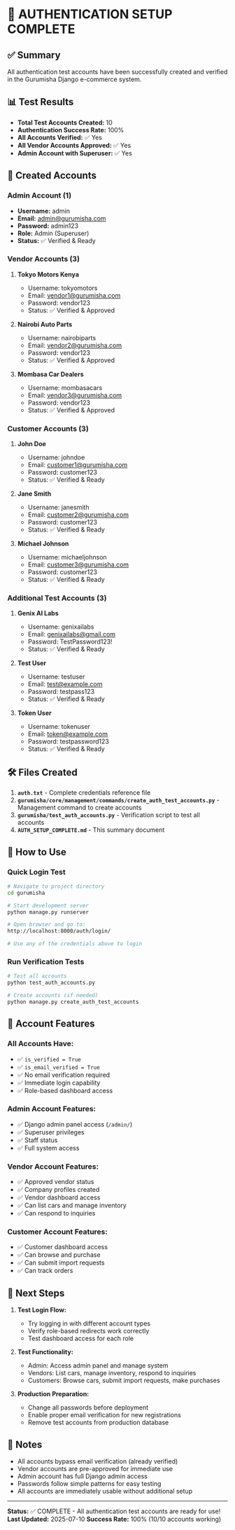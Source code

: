 # 🎉 AUTHENTICATION SETUP COMPLETE

## ✅ Summary
All authentication test accounts have been successfully created and verified in the Gurumisha Django e-commerce system.

## 📊 Test Results
- **Total Test Accounts Created:** 10
- **Authentication Success Rate:** 100%
- **All Accounts Verified:** ✅ Yes
- **All Vendor Accounts Approved:** ✅ Yes
- **Admin Account with Superuser:** ✅ Yes

## 🔑 Created Accounts

### Admin Account (1)
- **Username:** admin
- **Email:** admin@gurumisha.com
- **Password:** admin123
- **Role:** Admin (Superuser)
- **Status:** ✅ Verified & Ready

### Vendor Accounts (3)
1. **Tokyo Motors Kenya**
   - Username: tokyomotors
   - Email: vendor1@gurumisha.com
   - Password: vendor123
   - Status: ✅ Verified & Approved

2. **Nairobi Auto Parts**
   - Username: nairobiparts
   - Email: vendor2@gurumisha.com
   - Password: vendor123
   - Status: ✅ Verified & Approved

3. **Mombasa Car Dealers**
   - Username: mombasacars
   - Email: vendor3@gurumisha.com
   - Password: vendor123
   - Status: ✅ Verified & Approved

### Customer Accounts (3)
1. **John Doe**
   - Username: johndoe
   - Email: customer1@gurumisha.com
   - Password: customer123
   - Status: ✅ Verified & Ready

2. **Jane Smith**
   - Username: janesmith
   - Email: customer2@gurumisha.com
   - Password: customer123
   - Status: ✅ Verified & Ready

3. **Michael Johnson**
   - Username: michaeljohnson
   - Email: customer3@gurumisha.com
   - Password: customer123
   - Status: ✅ Verified & Ready

### Additional Test Accounts (3)
1. **Genix AI Labs**
   - Username: genixailabs
   - Email: genixailabs@gmail.com
   - Password: TestPassword123!
   - Status: ✅ Verified & Ready

2. **Test User**
   - Username: testuser
   - Email: test@example.com
   - Password: testpass123
   - Status: ✅ Verified & Ready

3. **Token User**
   - Username: tokenuser
   - Email: token@example.com
   - Password: testpassword123
   - Status: ✅ Verified & Ready

## 🛠️ Files Created

1. **`auth.txt`** - Complete credentials reference file
2. **`gurumisha/core/management/commands/create_auth_test_accounts.py`** - Management command to create accounts
3. **`gurumisha/test_auth_accounts.py`** - Verification script to test all accounts
4. **`AUTH_SETUP_COMPLETE.md`** - This summary document

## 🚀 How to Use

### Quick Login Test
```bash
# Navigate to project directory
cd gurumisha

# Start development server
python manage.py runserver

# Open browser and go to:
http://localhost:8000/auth/login/

# Use any of the credentials above to login
```

### Run Verification Tests
```bash
# Test all accounts
python test_auth_accounts.py

# Create accounts (if needed)
python manage.py create_auth_test_accounts
```

## 🔐 Account Features

### All Accounts Have:
- ✅ `is_verified = True`
- ✅ `is_email_verified = True`
- ✅ No email verification required
- ✅ Immediate login capability
- ✅ Role-based dashboard access

### Admin Account Features:
- ✅ Django admin panel access (`/admin/`)
- ✅ Superuser privileges
- ✅ Staff status
- ✅ Full system access

### Vendor Account Features:
- ✅ Approved vendor status
- ✅ Company profiles created
- ✅ Vendor dashboard access
- ✅ Can list cars and manage inventory
- ✅ Can respond to inquiries

### Customer Account Features:
- ✅ Customer dashboard access
- ✅ Can browse and purchase
- ✅ Can submit import requests
- ✅ Can track orders

## 🎯 Next Steps

1. **Test Login Flow:**
   - Try logging in with different account types
   - Verify role-based redirects work correctly
   - Test dashboard access for each role

2. **Test Functionality:**
   - Admin: Access admin panel and manage system
   - Vendors: List cars, manage inventory, respond to inquiries
   - Customers: Browse cars, submit import requests, make purchases

3. **Production Preparation:**
   - Change all passwords before deployment
   - Enable proper email verification for new registrations
   - Remove test accounts from production database

## 📝 Notes

- All accounts bypass email verification (already verified)
- Vendor accounts are pre-approved for immediate use
- Admin account has full Django admin access
- Passwords follow simple patterns for easy testing
- All accounts are immediately usable without additional setup

---

**Status:** ✅ COMPLETE - All authentication test accounts are ready for use!
**Last Updated:** 2025-07-10
**Success Rate:** 100% (10/10 accounts working)
